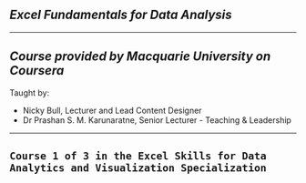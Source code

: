 ## ***Excel Fundamentals for Data Analysis***
-------------------------------------
***Course provided by Macquarie University on Coursera***
------------------------
Taught by:      
- Nicky Bull, Lecturer and Lead Content Designer    
- Dr Prashan S. M. Karunaratne, Senior Lecturer - Teaching & Leadership    
----------------
## `Course 1 of 3 in the Excel Skills for Data Analytics and Visualization Specialization`
